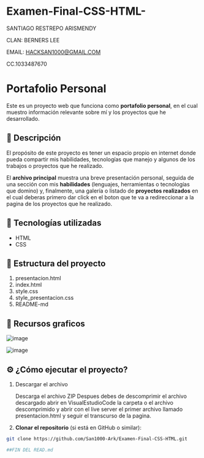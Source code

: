 # Examen-Final-CSS-HTML-

SANTIAGO RESTREPO ARISMENDY

CLAN: BERNERS LEE

EMAIL: HACKSAN1000@GMAIL.COM

CC.1033487670

# Portafolio Personal

Este es un proyecto web que funciona como **portafolio personal**, en el cual muestro información relevante sobre mí y los proyectos que he desarrollado.

## 📌 Descripción

El propósito de este proyecto es tener un espacio propio en internet donde pueda compartir mis habilidades, tecnologías que manejo y algunos de los trabajos o proyectos que he realizado. 

El **archivo principal** muestra una breve presentación personal, seguida de una sección con mis **habilidades** (lenguajes, herramientas o tecnologías que domino) y, finalmente, una galería o listado de **proyectos realizados** en el cual deberas primero dar click en el boton que te va a redireccionar a la pagina de los proyectos que he realizado.

## 🚀 Tecnologías utilizadas

- HTML
- CSS


## 📂 Estructura del proyecto

1. presentacion.html
2. index.html
3. style.css
4. style_presentacion.css
5. README-md

## 📸 Recursos graficos
![image](https://github.com/user-attachments/assets/c9f639dd-1bb9-4867-a00f-a2d7583d52de)

![image](https://github.com/user-attachments/assets/ae584b0e-3983-4a02-9000-137cd30f3837)


## ⚙️ ¿Cómo ejecutar el proyecto?

1. Descargar el archivo

   Descarga el archivo ZIP
   Despues debes de descomprimir el archivo descargado
   abrir en VisualEstudioCode la carpeta o el archivo descomprimido y abrir con el live server el primer archivo llamado presentacion.html y seguir el transcurso de la pagina.

3. **Clonar el repositorio** (si está en GitHub o similar):

```bash
git clone https://github.com/San1000-Ark/Examen-Final-CSS-HTML.git

##FIN DEL READ.md
